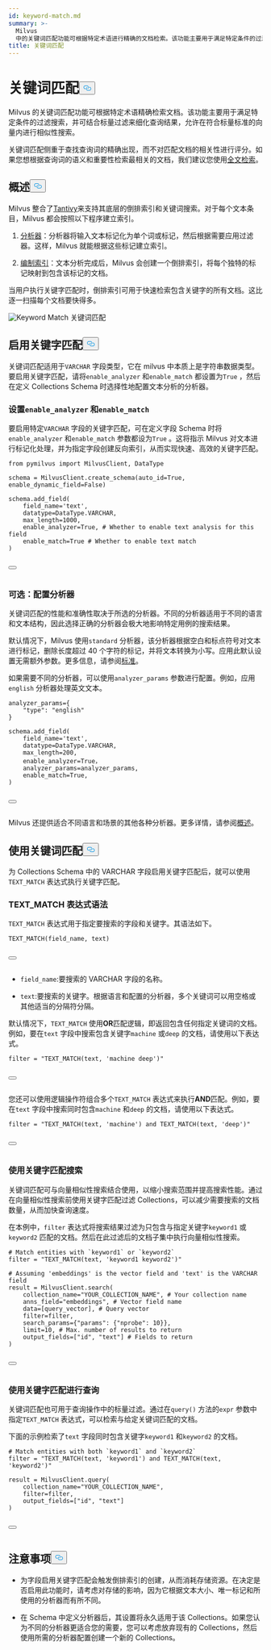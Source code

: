 ```yaml
---
id: keyword-match.md
summary: >-
  Milvus
  中的关键词匹配功能可根据特定术语进行精确的文档检索。该功能主要用于满足特定条件的过滤搜索，并可结合标量过滤来细化查询结果，允许在符合标量标准的向量内进行相似性搜索。
title: 关键词匹配
---
```

<h1 id="Keyword-Match​" class="common-anchor-header">关键词匹配<button data-href="#Keyword-Match​" class="anchor-icon" translate="no">
      <svg translate="no"
        aria-hidden="true"
        focusable="false"
        height="20"
        version="1.1"
        viewBox="0 0 16 16"
        width="16"
      >
        <path
          fill="#0092E4"
          fill-rule="evenodd"
          d="M4 9h1v1H4c-1.5 0-3-1.69-3-3.5S2.55 3 4 3h4c1.45 0 3 1.69 3 3.5 0 1.41-.91 2.72-2 3.25V8.59c.58-.45 1-1.27 1-2.09C10 5.22 8.98 4 8 4H4c-.98 0-2 1.22-2 2.5S3 9 4 9zm9-3h-1v1h1c1 0 2 1.22 2 2.5S13.98 12 13 12H9c-.98 0-2-1.22-2-2.5 0-.83.42-1.64 1-2.09V6.25c-1.09.53-2 1.84-2 3.25C6 11.31 7.55 13 9 13h4c1.45 0 3-1.69 3-3.5S14.5 6 13 6z"
        ></path>
      </svg>
    </button></h1><p>Milvus 的关键词匹配功能可根据特定术语精确检索文档。该功能主要用于满足特定条件的过滤搜索，并可结合标量过滤来细化查询结果，允许在符合标量标准的向量内进行相似性搜索。</p>
<div class="alert note">
<p>关键词匹配侧重于查找查询词的精确出现，而不对匹配文档的相关性进行评分。如果您想根据查询词的语义和重要性检索最相关的文档，我们建议您使用<a href="/docs/zh/full-text-search.md">全文检索</a>。</p>
</div>
<h2 id="Overview" class="common-anchor-header">概述<button data-href="#Overview" class="anchor-icon" translate="no">
      <svg translate="no"
        aria-hidden="true"
        focusable="false"
        height="20"
        version="1.1"
        viewBox="0 0 16 16"
        width="16"
      >
        <path
          fill="#0092E4"
          fill-rule="evenodd"
          d="M4 9h1v1H4c-1.5 0-3-1.69-3-3.5S2.55 3 4 3h4c1.45 0 3 1.69 3 3.5 0 1.41-.91 2.72-2 3.25V8.59c.58-.45 1-1.27 1-2.09C10 5.22 8.98 4 8 4H4c-.98 0-2 1.22-2 2.5S3 9 4 9zm9-3h-1v1h1c1 0 2 1.22 2 2.5S13.98 12 13 12H9c-.98 0-2-1.22-2-2.5 0-.83.42-1.64 1-2.09V6.25c-1.09.53-2 1.84-2 3.25C6 11.31 7.55 13 9 13h4c1.45 0 3-1.69 3-3.5S14.5 6 13 6z"
        ></path>
      </svg>
    </button></h2><p>Milvus 整合了<a href="https://github.com/quickwit-oss/tantivy">Tantivy</a>来支持其底层的倒排索引和关键词搜索。对于每个文本条目，Milvus 都会按照以下程序建立索引。</p>
<ol>
<li><p><a href="/docs/zh/analyzer-overview.md">分析器</a>：分析器将输入文本标记化为单个词或标记，然后根据需要应用过滤器。这样，Milvus 就能根据这些标记建立索引。</p></li>
<li><p><a href="/docs/zh/index-scalar-fields.md">编制索引</a>：文本分析完成后，Milvus 会创建一个倒排索引，将每个独特的标记映射到包含该标记的文档。</p></li>
</ol>
<p>当用户执行关键字匹配时，倒排索引可用于快速检索包含关键字的所有文档。这比逐一扫描每个文档要快得多。</p>
<p>
  
   <span class="img-wrapper"> <img translate="no" src="/docs/v2.4.x/assets/keyword-match.png" alt="Keyword Match" class="doc-image" id="keyword-match" />
   </span> <span class="img-wrapper"> <span>关键词匹配</span> </span></p>
<h2 id="Enable-keyword-match" class="common-anchor-header">启用关键字匹配<button data-href="#Enable-keyword-match" class="anchor-icon" translate="no">
      <svg translate="no"
        aria-hidden="true"
        focusable="false"
        height="20"
        version="1.1"
        viewBox="0 0 16 16"
        width="16"
      >
        <path
          fill="#0092E4"
          fill-rule="evenodd"
          d="M4 9h1v1H4c-1.5 0-3-1.69-3-3.5S2.55 3 4 3h4c1.45 0 3 1.69 3 3.5 0 1.41-.91 2.72-2 3.25V8.59c.58-.45 1-1.27 1-2.09C10 5.22 8.98 4 8 4H4c-.98 0-2 1.22-2 2.5S3 9 4 9zm9-3h-1v1h1c1 0 2 1.22 2 2.5S13.98 12 13 12H9c-.98 0-2-1.22-2-2.5 0-.83.42-1.64 1-2.09V6.25c-1.09.53-2 1.84-2 3.25C6 11.31 7.55 13 9 13h4c1.45 0 3-1.69 3-3.5S14.5 6 13 6z"
        ></path>
      </svg>
    </button></h2><p>关键词匹配适用于<code translate="no">VARCHAR</code> 字段类型，它在 milvus 中本质上是字符串数据类型。要启用关键字匹配，请将<code translate="no">enable_analyzer</code> 和<code translate="no">enable_match</code> 都设置为<code translate="no">True</code> ，然后在定义 Collections Schema 时选择性地配置文本分析的分析器。</p>
<h3 id="Set-enableanalyzer-and-enablematch​" class="common-anchor-header">设置<code translate="no">enable_analyzer</code> 和<code translate="no">enable_match</code></h3><p>要启用特定<code translate="no">VARCHAR</code> 字段的关键字匹配，可在定义字段 Schema 时将<code translate="no">enable_analyzer</code> 和<code translate="no">enable_match</code> 参数都设为<code translate="no">True</code> 。这将指示 Milvus 对文本进行标记化处理，并为指定字段创建反向索引，从而实现快速、高效的关键字匹配。</p>
<pre><code translate="no" class="language-python"><span class="hljs-keyword">from</span> pymilvus <span class="hljs-keyword">import</span> MilvusClient, DataType​
​
schema = MilvusClient.create_schema(auto_id=<span class="hljs-literal">True</span>, enable_dynamic_field=<span class="hljs-literal">False</span>)​
​
schema.add_field(​
    field_name=<span class="hljs-string">&#x27;text&#x27;</span>, ​
    datatype=DataType.VARCHAR, ​
    max_length=<span class="hljs-number">1000</span>, ​
    enable_analyzer=<span class="hljs-literal">True</span>, <span class="hljs-comment"># Whether to enable text analysis for this field​</span>
    enable_match=<span class="hljs-literal">True</span> <span class="hljs-comment"># Whether to enable text match​</span>
)​

<button class="copy-code-btn"></button></code></pre>
<h3 id="Optional-Configure-an-analyzer​" class="common-anchor-header">可选：配置分析器</h3><p>关键词匹配的性能和准确性取决于所选的分析器。不同的分析器适用于不同的语言和文本结构，因此选择正确的分析器会极大地影响特定用例的搜索结果。</p>
<p>默认情况下，Milvus 使用<code translate="no">standard</code> 分析器，该分析器根据空白和标点符号对文本进行标记，删除长度超过 40 个字符的标记，并将文本转换为小写。应用此默认设置无需额外参数。更多信息，请参阅<a href="/docs/zh/standard-analyzer.md">标准</a>。</p>
<p>如果需要不同的分析器，可以使用<code translate="no">analyzer_params</code> 参数进行配置。例如，应用<code translate="no">english</code> 分析器处理英文文本。</p>
<pre><code translate="no" class="language-python">analyzer_params={​
    <span class="hljs-string">&quot;type&quot;</span>: <span class="hljs-string">&quot;english&quot;</span>​
}​
​
schema.add_field(​
    field_name=<span class="hljs-string">&#x27;text&#x27;</span>, ​
    datatype=DataType.VARCHAR, ​
    max_length=<span class="hljs-number">200</span>, ​
    enable_analyzer=<span class="hljs-literal">True</span>，​
    analyzer_params=analyzer_params,​
    enable_match=<span class="hljs-literal">True</span>, ​
)​

<button class="copy-code-btn"></button></code></pre>
<p>Milvus 还提供适合不同语言和场景的其他各种分析器。更多详情，请参阅<a href="/docs/zh/analyzer-overview.md">概述</a>。</p>
<h2 id="Use-keyword-match" class="common-anchor-header">使用关键词匹配<button data-href="#Use-keyword-match" class="anchor-icon" translate="no">
      <svg translate="no"
        aria-hidden="true"
        focusable="false"
        height="20"
        version="1.1"
        viewBox="0 0 16 16"
        width="16"
      >
        <path
          fill="#0092E4"
          fill-rule="evenodd"
          d="M4 9h1v1H4c-1.5 0-3-1.69-3-3.5S2.55 3 4 3h4c1.45 0 3 1.69 3 3.5 0 1.41-.91 2.72-2 3.25V8.59c.58-.45 1-1.27 1-2.09C10 5.22 8.98 4 8 4H4c-.98 0-2 1.22-2 2.5S3 9 4 9zm9-3h-1v1h1c1 0 2 1.22 2 2.5S13.98 12 13 12H9c-.98 0-2-1.22-2-2.5 0-.83.42-1.64 1-2.09V6.25c-1.09.53-2 1.84-2 3.25C6 11.31 7.55 13 9 13h4c1.45 0 3-1.69 3-3.5S14.5 6 13 6z"
        ></path>
      </svg>
    </button></h2><p>为 Collections Schema 中的 VARCHAR 字段启用关键字匹配后，就可以使用<code translate="no">TEXT_MATCH</code> 表达式执行关键字匹配。</p>
<h3 id="TEXTMATCH-expression-syntax​" class="common-anchor-header">TEXT_MATCH 表达式语法</h3><p><code translate="no">TEXT_MATCH</code> 表达式用于指定要搜索的字段和关键字。其语法如下。</p>
<pre><code translate="no" class="language-python">TEXT_MATCH(field_name, text)​

<button class="copy-code-btn"></button></code></pre>
<ul>
<li><p><code translate="no">field_name</code>:要搜索的 VARCHAR 字段的名称。</p></li>
<li><p><code translate="no">text</code>:要搜索的关键字。根据语言和配置的分析器，多个关键词可以用空格或其他适当的分隔符分隔。</p></li>
</ul>
<p>默认情况下，<code translate="no">TEXT_MATCH</code> 使用<strong>OR</strong>匹配逻辑，即返回包含任何指定关键词的文档。例如，要在<code translate="no">text</code> 字段中搜索包含关键字<code translate="no">machine</code> 或<code translate="no">deep</code> 的文档，请使用以下表达式。</p>
<pre><code translate="no" class="language-python"><span class="hljs-built_in">filter</span> = <span class="hljs-string">&quot;TEXT_MATCH(text, &#x27;machine deep&#x27;)&quot;</span>​

<button class="copy-code-btn"></button></code></pre>
<p>您还可以使用逻辑操作符组合多个<code translate="no">TEXT_MATCH</code> 表达式来执行<strong>AND</strong>匹配。例如，要在<code translate="no">text</code> 字段中搜索同时包含<code translate="no">machine</code> 和<code translate="no">deep</code> 的文档，请使用以下表达式。</p>
<pre><code translate="no" class="language-python"><span class="hljs-built_in">filter</span> = <span class="hljs-string">&quot;TEXT_MATCH(text, &#x27;machine&#x27;) and TEXT_MATCH(text, &#x27;deep&#x27;)&quot;</span>​

<button class="copy-code-btn"></button></code></pre>
<h3 id="Search-with-keyword-match​" class="common-anchor-header">使用关键字匹配搜索</h3><p>关键词匹配可与向量相似性搜索结合使用，以缩小搜索范围并提高搜索性能。通过在向量相似性搜索前使用关键字匹配过滤 Collections，可以减少需要搜索的文档数量，从而加快查询速度。</p>
<p>在本例中，<code translate="no">filter</code> 表达式将搜索结果过滤为只包含与指定关键字<code translate="no">keyword1</code> 或<code translate="no">keyword2</code> 匹配的文档。然后在此过滤后的文档子集中执行向量相似性搜索。</p>
<pre><code translate="no" class="language-python"><span class="hljs-comment"># Match entities with `keyword1` or `keyword2`​</span>
<span class="hljs-built_in">filter</span> = <span class="hljs-string">&quot;TEXT_MATCH(text, &#x27;keyword1 keyword2&#x27;)&quot;</span>​
​
<span class="hljs-comment"># Assuming &#x27;embeddings&#x27; is the vector field and &#x27;text&#x27; is the VARCHAR field​</span>
result = MilvusClient.search(​
    collection_name=<span class="hljs-string">&quot;YOUR_COLLECTION_NAME&quot;</span>, <span class="hljs-comment"># Your collection name​</span>
    anns_field=<span class="hljs-string">&quot;embeddings&quot;</span>, <span class="hljs-comment"># Vector field name​</span>
    data=[query_vector], <span class="hljs-comment"># Query vector​</span>
    <span class="hljs-built_in">filter</span>=<span class="hljs-built_in">filter</span>,​
    search_params={<span class="hljs-string">&quot;params&quot;</span>: {<span class="hljs-string">&quot;nprobe&quot;</span>: <span class="hljs-number">10</span>}},​
    limit=<span class="hljs-number">10</span>, <span class="hljs-comment"># Max. number of results to return​</span>
    output_fields=[<span class="hljs-string">&quot;id&quot;</span>, <span class="hljs-string">&quot;text&quot;</span>] <span class="hljs-comment"># Fields to return​</span>
)​

<button class="copy-code-btn"></button></code></pre>
<h3 id="Query-with-keyword-match​" class="common-anchor-header">使用关键字匹配进行查询</h3><p>关键词匹配也可用于查询操作中的标量过滤。通过在<code translate="no">query()</code> 方法的<code translate="no">expr</code> 参数中指定<code translate="no">TEXT_MATCH</code> 表达式，可以检索与给定关键词匹配的文档。</p>
<p>下面的示例检索了<code translate="no">text</code> 字段同时包含关键字<code translate="no">keyword1</code> 和<code translate="no">keyword2</code> 的文档。</p>
<pre><code translate="no" class="language-python"><span class="hljs-comment"># Match entities with both `keyword1` and `keyword2`​</span>
<span class="hljs-built_in">filter</span> = <span class="hljs-string">&quot;TEXT_MATCH(text, &#x27;keyword1&#x27;) and TEXT_MATCH(text, &#x27;keyword2&#x27;)&quot;</span>​
​
result = MilvusClient.query(​
    collection_name=<span class="hljs-string">&quot;YOUR_COLLECTION_NAME&quot;</span>,​
    <span class="hljs-built_in">filter</span>=<span class="hljs-built_in">filter</span>, ​
    output_fields=[<span class="hljs-string">&quot;id&quot;</span>, <span class="hljs-string">&quot;text&quot;</span>]​
)​

<button class="copy-code-btn"></button></code></pre>
<h2 id="Considerations" class="common-anchor-header">注意事项<button data-href="#Considerations" class="anchor-icon" translate="no">
      <svg translate="no"
        aria-hidden="true"
        focusable="false"
        height="20"
        version="1.1"
        viewBox="0 0 16 16"
        width="16"
      >
        <path
          fill="#0092E4"
          fill-rule="evenodd"
          d="M4 9h1v1H4c-1.5 0-3-1.69-3-3.5S2.55 3 4 3h4c1.45 0 3 1.69 3 3.5 0 1.41-.91 2.72-2 3.25V8.59c.58-.45 1-1.27 1-2.09C10 5.22 8.98 4 8 4H4c-.98 0-2 1.22-2 2.5S3 9 4 9zm9-3h-1v1h1c1 0 2 1.22 2 2.5S13.98 12 13 12H9c-.98 0-2-1.22-2-2.5 0-.83.42-1.64 1-2.09V6.25c-1.09.53-2 1.84-2 3.25C6 11.31 7.55 13 9 13h4c1.45 0 3-1.69 3-3.5S14.5 6 13 6z"
        ></path>
      </svg>
    </button></h2><ul>
<li><p>为字段启用关键字匹配会触发倒排索引的创建，从而消耗存储资源。在决定是否启用此功能时，请考虑对存储的影响，因为它根据文本大小、唯一标记和所使用的分析器而有所不同。</p></li>
<li><p>在 Schema 中定义分析器后，其设置将永久适用于该 Collections。如果您认为不同的分析器更适合您的需要，您可以考虑放弃现有的 Collections，然后使用所需的分析器配置创建一个新的 Collections。</p></li>
</ul>
